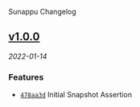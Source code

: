 Sunappu Changelog

<!-- CHLOG_SPLIT_MARKER -->

## [v1.0.0](https://github.com/ydcjeff/sunappu/compare/4b9c418...v1.0.0)

_2022-01-14_

### Features

- [`478aa3d`](https://github.com/ydcjeff/sunappu/commit/478aa3d) Initial
  Snapshot Assertion
